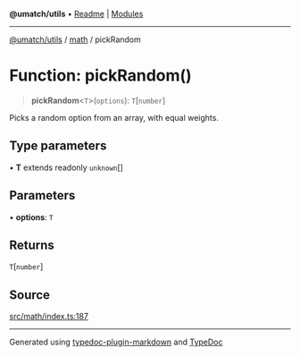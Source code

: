 **@umatch/utils** • [Readme](../../index.md) \| [Modules](../../modules.md)

***

[@umatch/utils](../../modules.md) / [math](../index.md) / pickRandom

# Function: pickRandom()

> **pickRandom**\<`T`\>(`options`): `T`\[`number`\]

Picks a random option from an array, with equal weights.

## Type parameters

• **T** extends readonly `unknown`[]

## Parameters

• **options**: `T`

## Returns

`T`\[`number`\]

## Source

[src/math/index.ts:187](https://github.com/umatch-oficial/utils/blob/6b2757d/src/math/index.ts#L187)

***

Generated using [typedoc-plugin-markdown](https://www.npmjs.com/package/typedoc-plugin-markdown) and [TypeDoc](https://typedoc.org/)
